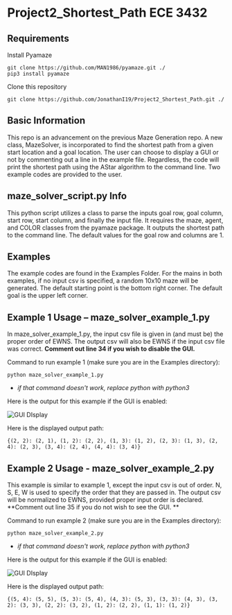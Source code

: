 Project2_Shortest_Path ECE 3432
======
Requirements
------
Install Pyamaze
```
git clone https://github.com/MAN1986/pyamaze.git ./
pip3 install pyamaze
```
Clone this repository
```
git clone https://github.com/JonathanI19/Project2_Shortest_Path.git ./
```

Basic Information
------
This repo is an advancement on the previous Maze Generation repo. A new class, MazeSolver, is incorporated to find the shortest path from a given start location and a goal location. The user can choose to display a GUI or not by commenting out a line in the example file. Regardless, the code will print the shortest path using the AStar algorithm  to the command line. Two example codes are provided to the user. 

maze_solver_script.py Info
------
This python script utilizes a class to parse the inputs goal row, goal column, start row, start column, and finally the input file. It requires the maze, agent, and COLOR classes from the pyamaze package. It outputs the shortest path to the command line. The default values for the goal row and columns are 1.

Examples
------
The example codes are found in the Examples Folder. For the mains in both examples, if no input csv is specified, a random 10x10 maze will be generated. The default starting point is the bottom right corner. The default goal is the upper left corner.

## Example 1 Usage – maze_solver_example_1.py
In maze_solver_example_1.py, the input csv file is given in (and must be) the proper order of EWNS. The output csv will also be EWNS if the input csv file was correct. **Comment out line 34 if you wish to disable the GUI.**

Command to run example 1 (make sure you are in the Examples directory):
```
python maze_solver_example_1.py
```
* *if that command doesn't work, replace python with python3*

Here is the output for this example if the GUI is enabled:

![GUI DIsplay](https://media.giphy.com/media/EGLTGdAqBSuICKPGKl/giphy.gif)

Here is the displayed output path:
```
{(2, 2): (2, 1), (1, 2): (2, 2), (1, 3): (1, 2), (2, 3): (1, 3), (2, 4): (2, 3), (3, 4): (2, 4), (4, 4): (3, 4)}
```
## Example 2  Usage - maze_solver_example_2.py
This example is similar to example 1, except the input csv is out of order. N, S, E, W is used to specify the order that they are passed in. The output csv will be normalized to EWNS, provided proper input order is declared. **Comment out line 35 if you do not wish to see the GUI. **

Command to run example 2 (make sure you are in the Examples directory):
```
python maze_solver_example_2.py
```
* *if that command doesn't work, replace python with python3*

Here is the output for this example if the GUI is enabled:

![GUI DIsplay](https://media.giphy.com/media/OHGjlPLvqeC4DzyFUa/giphy.gif)

Here is the displayed output path:
```
{(5, 4): (5, 5), (5, 3): (5, 4), (4, 3): (5, 3), (3, 3): (4, 3), (3, 2): (3, 3), (2, 2): (3, 2), (1, 2): (2, 2), (1, 1): (1, 2)}
```
